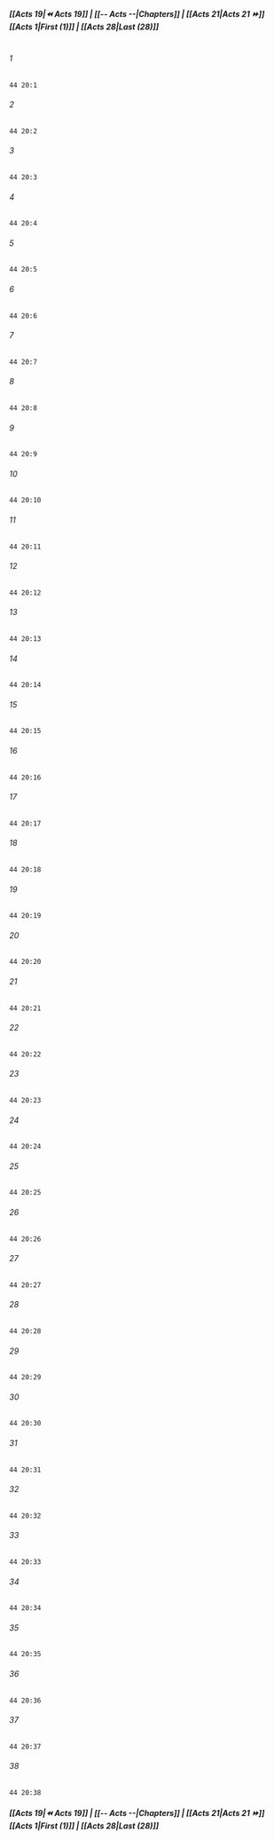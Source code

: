 
##### **[[Acts 19|⏪ Acts 19]] | [[-- Acts --|Chapters]] | [[Acts 21|Acts 21 ⏩]]**<br>**[[Acts 1|First (1)]] | [[Acts 28|Last (28)]]**<br><br>

###### 1
``` verse
44 20:1
```
###### 2
``` verse
44 20:2
```
###### 3
``` verse
44 20:3
```
###### 4
``` verse
44 20:4
```
###### 5
``` verse
44 20:5
```
###### 6
``` verse
44 20:6
```
###### 7
``` verse
44 20:7
```
###### 8
``` verse
44 20:8
```
###### 9
``` verse
44 20:9
```
###### 10
``` verse
44 20:10
```
###### 11
``` verse
44 20:11
```
###### 12
``` verse
44 20:12
```
###### 13
``` verse
44 20:13
```
###### 14
``` verse
44 20:14
```
###### 15
``` verse
44 20:15
```
###### 16
``` verse
44 20:16
```
###### 17
``` verse
44 20:17
```
###### 18
``` verse
44 20:18
```
###### 19
``` verse
44 20:19
```
###### 20
``` verse
44 20:20
```
###### 21
``` verse
44 20:21
```
###### 22
``` verse
44 20:22
```
###### 23
``` verse
44 20:23
```
###### 24
``` verse
44 20:24
```
###### 25
``` verse
44 20:25
```
###### 26
``` verse
44 20:26
```
###### 27
``` verse
44 20:27
```
###### 28
``` verse
44 20:28
```
###### 29
``` verse
44 20:29
```
###### 30
``` verse
44 20:30
```
###### 31
``` verse
44 20:31
```
###### 32
``` verse
44 20:32
```
###### 33
``` verse
44 20:33
```
###### 34
``` verse
44 20:34
```
###### 35
``` verse
44 20:35
```
###### 36
``` verse
44 20:36
```
###### 37
``` verse
44 20:37
```
###### 38
``` verse
44 20:38
```

##### **[[Acts 19|⏪ Acts 19]] | [[-- Acts --|Chapters]] | [[Acts 21|Acts 21 ⏩]]**<br>**[[Acts 1|First (1)]] | [[Acts 28|Last (28)]]**
